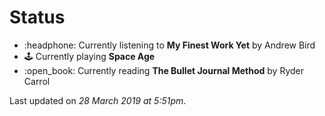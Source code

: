 # Status

*   :headphone: Currently listening to **My Finest Work Yet** by Andrew Bird
*   :joystick: Currently playing **Space Age**
*   :open\_book: Currently reading **The Bullet Journal Method** by Ryder Carrol

Last updated on *28 March 2019 at 5:51pm*.
